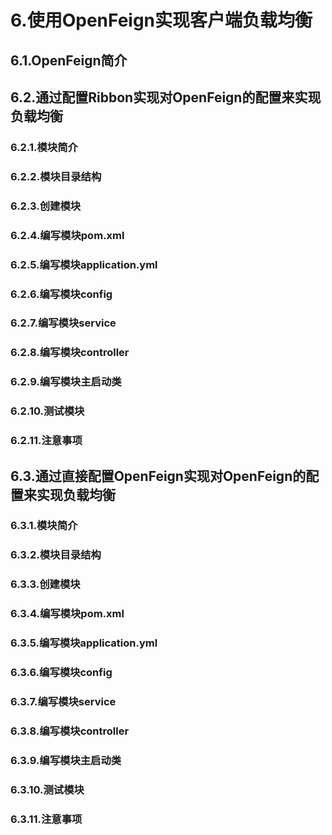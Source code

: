 # 6.使用OpenFeign实现客户端负载均衡
## 6.1.OpenFeign简介
## 6.2.通过配置Ribbon实现对OpenFeign的配置来实现负载均衡
### 6.2.1.模块简介
### 6.2.2.模块目录结构
### 6.2.3.创建模块
### 6.2.4.编写模块pom.xml
### 6.2.5.编写模块application.yml
### 6.2.6.编写模块config
### 6.2.7.编写模块service
### 6.2.8.编写模块controller
### 6.2.9.编写模块主启动类
### 6.2.10.测试模块
### 6.2.11.注意事项
## 6.3.通过直接配置OpenFeign实现对OpenFeign的配置来实现负载均衡
### 6.3.1.模块简介
### 6.3.2.模块目录结构
### 6.3.3.创建模块
### 6.3.4.编写模块pom.xml
### 6.3.5.编写模块application.yml
### 6.3.6.编写模块config
### 6.3.7.编写模块service
### 6.3.8.编写模块controller
### 6.3.9.编写模块主启动类
### 6.3.10.测试模块
### 6.3.11.注意事项
